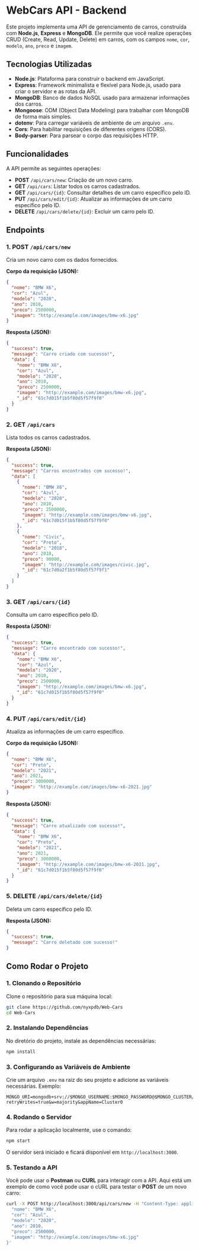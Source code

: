 # WebCars API - Backend

Este projeto implementa uma API de gerenciamento de carros, construída com **Node.js**, **Express** e **MongoDB**. Ele permite que você realize operações CRUD (Create, Read, Update, Delete) em carros, com os campos `nome`, `cor`, `modelo`, `ano`, `preco` e `imagem`.

## Tecnologias Utilizadas

* **Node.js**: Plataforma para construir o backend em JavaScript.
* **Express**: Framework minimalista e flexível para Node.js, usado para criar o servidor e as rotas da API.
* **MongoDB**: Banco de dados NoSQL usado para armazenar informações dos carros.
* **Mongoose**: ODM (Object Data Modeling) para trabalhar com MongoDB de forma mais simples.
* **dotenv**: Para carregar variáveis de ambiente de um arquivo `.env`.
* **Cors**: Para habilitar requisições de diferentes origens (CORS).
* **Body-parser**: Para parsear o corpo das requisições HTTP.

## Funcionalidades

A API permite as seguintes operações:

* **POST** `/api/cars/new`: Criação de um novo carro.
* **GET** `/api/cars`: Listar todos os carros cadastrados.
* **GET** `/api/cars/{id}`: Consultar detalhes de um carro específico pelo ID.
* **PUT** `/api/cars/edit/{id}`: Atualizar as informações de um carro específico pelo ID.
* **DELETE** `/api/cars/delete/{id}`: Excluir um carro pelo ID.

## Endpoints

### 1. **POST** `/api/cars/new`

Cria um novo carro com os dados fornecidos.

**Corpo da requisição (JSON):**

```json
{
  "nome": "BMW X6",
  "cor": "Azul",
  "modelo": "2020",
  "ano": 2010,
  "preco": 2500000,
  "imagem": "http://example.com/images/bmw-x6.jpg"
}
````

**Resposta (JSON):**

```json
{
  "success": true,
  "message": "Carro criado com sucesso!",
  "data": {
    "nome": "BMW X6",
    "cor": "Azul",
    "modelo": "2020",
    "ano": 2010,
    "preco": 2500000,
    "imagem": "http://example.com/images/bmw-x6.jpg",
    "_id": "61c7d015f1b5f80d5f57f9f0"
  }
}
```

### 2. **GET** `/api/cars`

Lista todos os carros cadastrados.

**Resposta (JSON):**

```json
{
  "success": true,
  "message": "Carros encontrados com sucesso!",
  "data": [
    {
      "nome": "BMW X6",
      "cor": "Azul",
      "modelo": "2020",
      "ano": 2010,
      "preco": 2500000,
      "imagem": "http://example.com/images/bmw-x6.jpg",
      "_id": "61c7d015f1b5f80d5f57f9f0"
    },
    {
      "nome": "Civic",
      "cor": "Preto",
      "modelo": "2018",
      "ano": 2018,
      "preco": 90000,
      "imagem": "http://example.com/images/civic.jpg",
      "_id": "61c7d0a2f1b5f80d5f57f9f1"
    }
  ]
}
```

### 3. **GET** `/api/cars/{id}`

Consulta um carro específico pelo ID.

**Resposta (JSON):**

```json
{
  "success": true,
  "message": "Carro encontrado com sucesso!",
  "data": {
    "nome": "BMW X6",
    "cor": "Azul",
    "modelo": "2020",
    "ano": 2010,
    "preco": 2500000,
    "imagem": "http://example.com/images/bmw-x6.jpg",
    "_id": "61c7d015f1b5f80d5f57f9f0"
  }
}
```

### 4. **PUT** `/api/cars/edit/{id}`

Atualiza as informações de um carro específico.

**Corpo da requisição (JSON):**

```json
{
  "nome": "BMW X6",
  "cor": "Preto",
  "modelo": "2021",
  "ano": 2021,
  "preco": 3000000,
  "imagem": "http://example.com/images/bmw-x6-2021.jpg"
}
```

**Resposta (JSON):**

```json
{
  "success": true,
  "message": "Carro atualizado com sucesso!",
  "data": {
    "nome": "BMW X6",
    "cor": "Preto",
    "modelo": "2021",
    "ano": 2021,
    "preco": 3000000,
    "imagem": "http://example.com/images/bmw-x6-2021.jpg",
    "_id": "61c7d015f1b5f80d5f57f9f0"
  }
}
```

### 5. **DELETE** `/api/cars/delete/{id}`

Deleta um carro específico pelo ID.

**Resposta (JSON):**

```json
{
  "success": true,
  "message": "Carro deletado com sucesso!"
}
```

## Como Rodar o Projeto

### 1. Clonando o Repositório

Clone o repositório para sua máquina local:

```bash
git clone https://github.com/nyxpdb/Web-Cars
cd Web-Cars
```

### 2. Instalando Dependências

No diretório do projeto, instale as dependências necessárias:

```bash
npm install
```

### 3. Configurando as Variáveis de Ambiente

Crie um arquivo `.env` na raiz do seu projeto e adicione as variáveis necessárias. Exemplo:

```
MONGO_URI=mongodb+srv://$MONGO_USERNAME:$MONGO_PASSWORD@$MONGO_CLUSTER/$MONGO_DB?retryWrites=true&w=majority&appName=Cluster0
```

### 4. Rodando o Servidor

Para rodar a aplicação localmente, use o comando:

```bash
npm start
```

O servidor será iniciado e ficará disponível em `http://localhost:3000`.

### 5. Testando a API

Você pode usar o **Postman** ou **CURL** para interagir com a API. Aqui está um exemplo de como você pode usar o cURL para testar o **POST** de um novo carro:

```bash
curl -X POST http://localhost:3000/api/cars/new -H "Content-Type: application/json" -d '{
  "nome": "BMW X6",
  "cor": "Azul",
  "modelo": "2020",
  "ano": 2010,
  "preco": 2500000,
  "imagem": "http://example.com/images/bmw-x6.jpg"
}'
```
